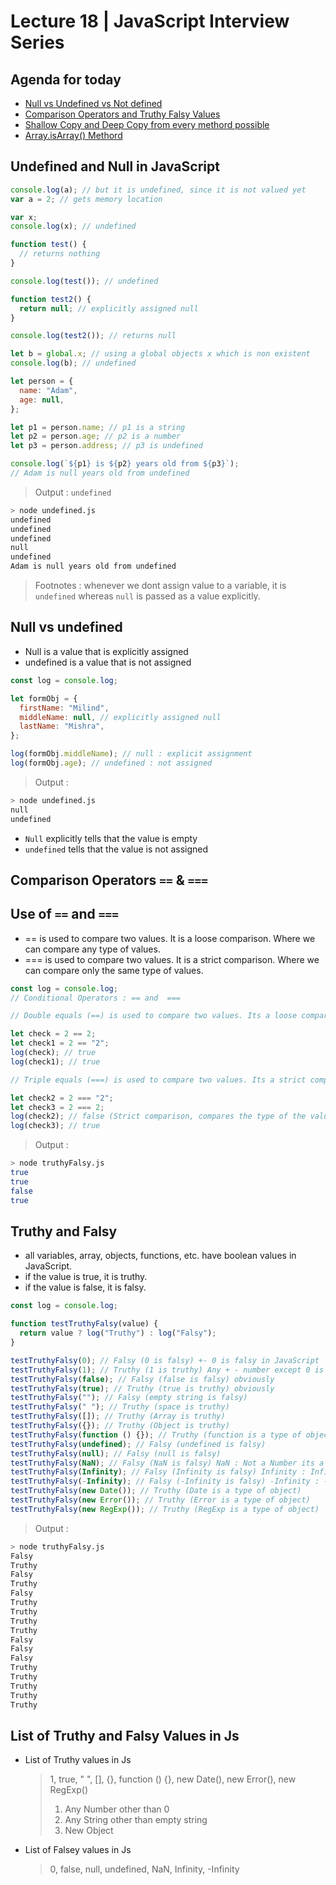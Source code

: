 # Lecture 18 | JavaScript Interview Series

## Agenda for today

- [Null vs Undefined vs Not defined](https://youtu.be/KP85Ys4GLu8)
- [Comparison Operators and Truthy Falsy Values](https://youtu.be/-Mnaj-GaJro)
- [Shallow Copy and Deep Copy from every methord possible](https://youtu.be/nohXAwhw-mY)
- [Array.isArray() Methord](https://youtu.be/hPNOeEH4X9k)

## Undefined and Null in JavaScript

```js
console.log(a); // but it is undefined, since it is not valued yet
var a = 2; // gets memory location

var x;
console.log(x); // undefined

function test() {
  // returns nothing
}

console.log(test()); // undefined

function test2() {
  return null; // explicitly assigned null
}

console.log(test2()); // returns null

let b = global.x; // using a global objects x which is non existent
console.log(b); // undefined

let person = {
  name: "Adam",
  age: null,
};

let p1 = person.name; // p1 is a string
let p2 = person.age; // p2 is a number
let p3 = person.address; // p3 is undefined

console.log(`${p1} is ${p2} years old from ${p3}`);
// Adam is null years old from undefined
```

> Output : `undefined`

```bash
> node undefined.js
undefined
undefined
undefined
null
undefined
Adam is null years old from undefined
```

> Footnotes : whenever we dont assign value to a variable, it is `undefined` whereas `null` is passed as a value explicitly.

## Null vs undefined

- Null is a value that is explicitly assigned
- undefined is a value that is not assigned

```js
const log = console.log;

let formObj = {
  firstName: "Milind",
  middleName: null, // explicitly assigned null
  lastName: "Mishra",
};

log(formObj.middleName); // null : explicit assignment
log(formObj.age); // undefined : not assigned
```

> Output :

```bash
> node undefined.js
null
undefined
```

- `Null` explicitly tells that the value is empty
- `undefined` tells that the value is not assigned

## Comparison Operators `==` & `===`

## Use of `==` and `===`

- == is used to compare two values. It is a loose comparison. Where we can compare any type of values.
- === is used to compare two values. It is a strict comparison. Where we can compare only the same type of values.

```js
const log = console.log;
// Conditional Operators : == and  ===

// Double equals (==) is used to compare two values. Its a loose comparison.

let check = 2 == 2;
let check1 = 2 == "2";
log(check); // true
log(check1); // true

// Triple equals (===) is used to compare two values. Its a strict comparison.

let check2 = 2 === "2";
let check3 = 2 === 2;
log(check2); // false (Strict comparison, compares the type of the values)
log(check3); // true
```

> Output :

```bash
> node truthyFalsy.js
true
true
false
true
```

## Truthy and Falsy

- all variables, array, objects, functions, etc. have boolean values in JavaScript.
- if the value is true, it is truthy.
- if the value is false, it is falsy.

```js
const log = console.log;

function testTruthyFalsy(value) {
  return value ? log("Truthy") : log("Falsy");
}

testTruthyFalsy(0); // Falsy (0 is falsy) +- 0 is falsy in JavaScript
testTruthyFalsy(1); // Truthy (1 is truthy) Any + - number except 0 is truthy in JavaScript
testTruthyFalsy(false); // Falsy (false is falsy) obviously
testTruthyFalsy(true); // Truthy (true is truthy) obviously
testTruthyFalsy(""); // Falsy (empty string is falsy)
testTruthyFalsy(" "); // Truthy (space is truthy)
testTruthyFalsy([]); // Truthy (Array is truthy)
testTruthyFalsy({}); // Truthy (Object is truthy)
testTruthyFalsy(function () {}); // Truthy (function is a type of object)
testTruthyFalsy(undefined); // Falsy (undefined is falsy)
testTruthyFalsy(null); // Falsy (null is falsy)
testTruthyFalsy(NaN); // Falsy (NaN is falsy) NaN : Not a Number its a special value that is not equal to any other value.
testTruthyFalsy(Infinity); // Falsy (Infinity is falsy) Infinity : Infinity is a special value that is greater than any other value.
testTruthyFalsy(-Infinity); // Falsy (-Infinity is falsy) -Infinity : -Infinity is a special value that is less than any other value.
testTruthyFalsy(new Date()); // Truthy (Date is a type of object)
testTruthyFalsy(new Error()); // Truthy (Error is a type of object)
testTruthyFalsy(new RegExp()); // Truthy (RegExp is a type of object)
```

> Output :

```bash
> node truthyFalsy.js
Falsy
Truthy
Falsy
Truthy
Falsy
Truthy
Truthy
Truthy
Truthy
Falsy
Falsy
Falsy
Truthy
Truthy
Truthy
Truthy
Truthy
```

## List of Truthy and Falsy Values in Js

- List of Truthy values in Js

  > 1, true, " ", [], {}, function () {}, new Date(), new Error(), new RegExp()
  >
  > 1. Any Number other than 0
  > 1. Any String other than empty string
  > 1. New Object

- List of Falsey values in Js

  > 0, false, null, undefined, NaN, Infinity, -Infinity
